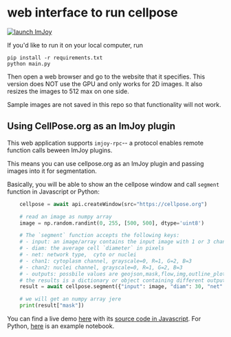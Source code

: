 # web interface to run cellpose

[![launch ImJoy](https://imjoy.io/static/badge/launch-imjoy-badge.svg)](https://imjoy.io/#/app?plugin=https://cellpose.org)

If you'd like to run it on your local computer, run
~~~
pip install -r requirements.txt
python main.py
~~~

Then open a web browser and go to the website that it specifies. This version does NOT use the GPU and only works for 2D images. It also resizes the images to 512 max on one side.

Sample images are not saved in this repo so that functionality will not work.

## Using CellPose.org as an ImJoy plugin

This web application supports `imjoy-rpc`-- a protocol enables remote function calls beween ImJoy plugins.

This means you can use cellpose.org as an ImJoy plugin and passing images into it for segmentation.

Basically, you will be able to show an the cellpose window and call `segment` function in Javascript or Python:
``` python
    cellpose = await api.createWindow(src="https://cellpose.org")

    # read an image as numpy array
    image = np.random.randint(0, 255, [500, 500], dtype='uint8')

    # The `segment` function accepts the following keys:
    # - input: an image/array contains the input image with 1 or 3 channels, uint8 or uint16, in python you can pass an numpy array or an URL, in javascript, you can pass an File object, an URL, or an base64 encoded png image.
    # - diam: the average cell `diameter` in pixels
    # - net: network type,  cyto or nuclei
    # - chan1: cytoplasm channel, grayscale=0, R=1, G=2, B=3
    # - chan2: nuclei channel, grayscale=0, R=1, G=2, B=3
    # - outputs: possbile values are geojson,mask,flow,img,outline_plot,overlay_plot,flow_plot,img_plot
    # the results is a dictionary or object containing different output types depending on the `outputs` argument, e.g. you will get a geojson object if you pass `geojson` in the `outputs` key. For Python if you pass an numpy array, then the returned mask and flow will also be encoded as an numpy array, otherwise, all the images will be saved in png format and encoded as base64 string.
    result = await cellpose.segment({"input": image, "diam": 30, "net": "cyto", "chan1": 1, "chan2": 3, "outputs": "flow,mask,outline_plot,overlay_plot"})

    # we will get an numpy array jere
    print(result["mask"])
```

You can find a live demo [here](https://ij.imjoy.io/?plugin=https://gist.github.com/oeway/c9592f23c7ee147085f0504d2f3e993a) with its [source code in Javascript](https://gist.github.com/oeway/c9592f23c7ee147085f0504d2f3e993a). For Python, [here](https://gist.github.com/oeway/cec7b38e0a8fcda294de5362c07072f0) is an example notebook.



